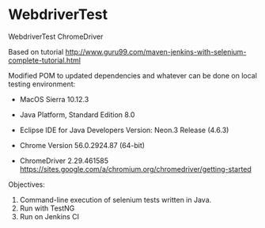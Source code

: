 # WebdriverTest
WebdriverTest ChromeDriver

Based on tutorial http://www.guru99.com/maven-jenkins-with-selenium-complete-tutorial.html

Modified POM to updated dependencies and whatever can be done on local testing environment:
- MacOS Sierra 10.12.3

- Java Platform, Standard Edition 8.0

- Eclipse IDE for Java Developers Version: Neon.3 Release (4.6.3)

- Chrome Version 56.0.2924.87 (64-bit)

- ChromeDriver 2.29.461585 https://sites.google.com/a/chromium.org/chromedriver/getting-started

Objectives:
1) Command-line execution of selenium tests written in Java.
2) Run with TestNG
3) Run on Jenkins CI




